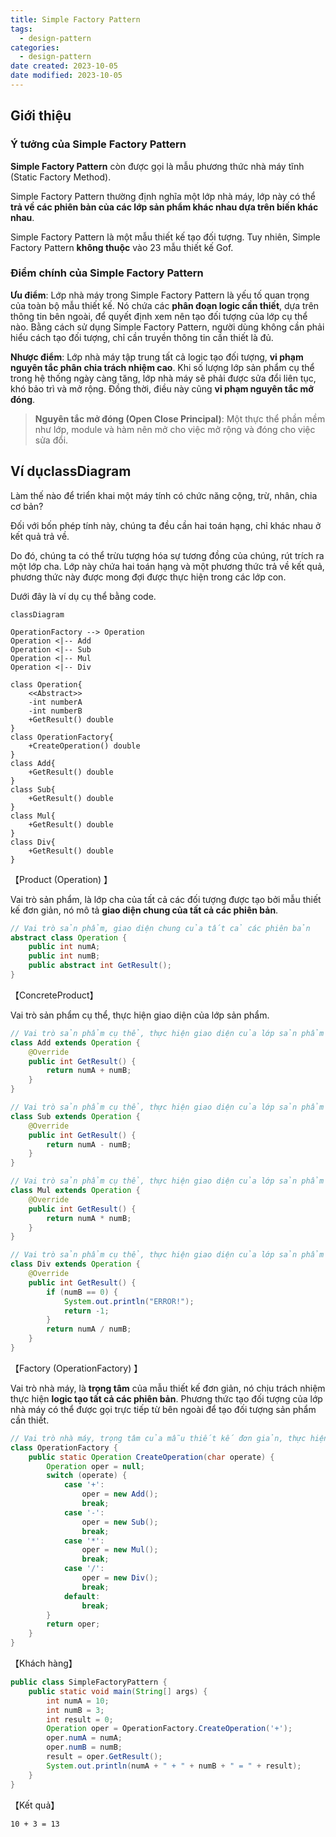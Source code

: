 ```yaml
---
title: Simple Factory Pattern
tags:
  - design-pattern
categories:
  - design-pattern
date created: 2023-10-05
date modified: 2023-10-05
---
```


## Giới thiệu

### Ý tưởng của Simple Factory Pattern

**Simple Factory Pattern** còn được gọi là mẫu phương thức nhà máy tĩnh (Static Factory Method).

Simple Factory Pattern thường định nghĩa một lớp nhà máy, lớp này có thể **trả về các phiên bản của các lớp sản phẩm khác nhau dựa trên biến khác nhau**.

Simple Factory Pattern là một mẫu thiết kế tạo đối tượng. Tuy nhiên, Simple Factory Pattern **không thuộc** vào 23 mẫu thiết kế Gof.

### Điểm chính của Simple Factory Pattern

**Ưu điểm**: Lớp nhà máy trong Simple Factory Pattern là yếu tố quan trọng của toàn bộ mẫu thiết kế. Nó chứa các **phân đoạn logic cần thiết**, dựa trên thông tin bên ngoài, để quyết định xem nên tạo đối tượng của lớp cụ thể nào. Bằng cách sử dụng Simple Factory Pattern, người dùng không cần phải hiểu cách tạo đối tượng, chỉ cần truyền thông tin cần thiết là đủ.

**Nhược điểm**: Lớp nhà máy tập trung tất cả logic tạo đối tượng, **vi phạm nguyên tắc phân chia trách nhiệm cao**. Khi số lượng lớp sản phẩm cụ thể trong hệ thống ngày càng tăng, lớp nhà máy sẽ phải được sửa đổi liên tục, khó bảo trì và mở rộng. Đồng thời, điều này cũng **vi phạm nguyên tắc mở đóng**.

> **Nguyên tắc mở đóng (Open Close Principal)**: Một thực thể phần mềm như lớp, module và hàm nên mở cho việc mở rộng và đóng cho việc sửa đổi.

## Ví dụclassDiagram

Làm thế nào để triển khai một máy tính có chức năng cộng, trừ, nhân, chia cơ bản?

Đối với bốn phép tính này, chúng ta đều cần hai toán hạng, chỉ khác nhau ở kết quả trả về.

Do đó, chúng ta có thể trừu tượng hóa sự tương đồng của chúng, rút trích ra một lớp cha. Lớp này chứa hai toán hạng và một phương thức trả về kết quả, phương thức này được mong đợi được thực hiện trong các lớp con.

Dưới đây là ví dụ cụ thể bằng code.

```mermaid
classDiagram

OperationFactory --> Operation
Operation <|-- Add
Operation <|-- Sub
Operation <|-- Mul
Operation <|-- Div

class Operation{
	<<Abstract>>
	-int numberA
	-int numberB
	+GetResult() double
}
class OperationFactory{
	+CreateOperation() double
}
class Add{
    +GetResult() double
}
class Sub{
    +GetResult() double
}
class Mul{
    +GetResult() double
}
class Div{
    +GetResult() double
}
```

【Product (Operation) 】

Vai trò sản phẩm, là lớp cha của tất cả các đối tượng được tạo bởi mẫu thiết kế đơn giản, nó mô tả **giao diện chung của tất cả các phiên bản**.

```java
// Vai trò sản phẩm, giao diện chung của tất cả các phiên bản
abstract class Operation {
    public int numA;
    public int numB;
    public abstract int GetResult();
}
```

【ConcreteProduct】

Vai trò sản phẩm cụ thể, thực hiện giao diện của lớp sản phẩm.

```java
// Vai trò sản phẩm cụ thể, thực hiện giao diện của lớp sản phẩm
class Add extends Operation {
    @Override
    public int GetResult() {
        return numA + numB;
    }
}

// Vai trò sản phẩm cụ thể, thực hiện giao diện của lớp sản phẩm
class Sub extends Operation {
    @Override
    public int GetResult() {
        return numA - numB;
    }
}

// Vai trò sản phẩm cụ thể, thực hiện giao diện của lớp sản phẩm
class Mul extends Operation {
    @Override
    public int GetResult() {
        return numA * numB;
    }
}

// Vai trò sản phẩm cụ thể, thực hiện giao diện của lớp sản phẩm
class Div extends Operation {
    @Override
    public int GetResult() {
        if (numB == 0) {
            System.out.println("ERROR!");
            return -1;
        }
        return numA / numB;
    }
}
```

【Factory (OperationFactory) 】

Vai trò nhà máy, là **trọng tâm** của mẫu thiết kế đơn giản, nó chịu trách nhiệm thực hiện **logic tạo tất cả các phiên bản**. Phương thức tạo đối tượng của lớp nhà máy có thể được gọi trực tiếp từ bên ngoài để tạo đối tượng sản phẩm cần thiết.

```java
// Vai trò nhà máy, trọng tâm của mẫu thiết kế đơn giản, thực hiện logic tạo tất cả các phiên bản
class OperationFactory {
    public static Operation CreateOperation(char operate) {
        Operation oper = null;
        switch (operate) {
            case '+':
                oper = new Add();
                break;
            case '-':
                oper = new Sub();
                break;
            case '*':
                oper = new Mul();
                break;
            case '/':
                oper = new Div();
                break;
            default:
                break;
        }
        return oper;
    }
}
```

【Khách hàng】

```java
public class SimpleFactoryPattern {
    public static void main(String[] args) {
        int numA = 10;
        int numB = 3;
        int result = 0;
        Operation oper = OperationFactory.CreateOperation('+');
        oper.numA = numA;
        oper.numB = numB;
        result = oper.GetResult();
        System.out.println(numA + " + " + numB + " = " + result);
    }
}
```

【Kết quả】

```
10 + 3 = 13
```
